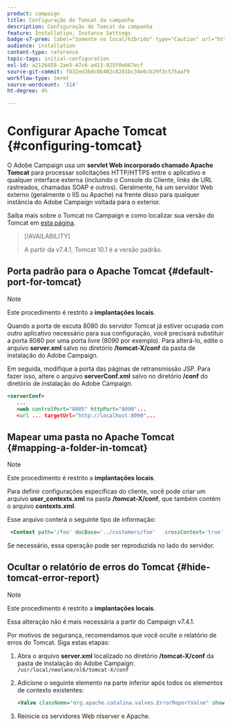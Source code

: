 ```yaml
---
product: campaign
title: Configuração do Tomcat da campanha
description: Configuração do Tomcat da campanha
feature: Installation, Instance Settings
badge-v7-prem: label="Somente no local/híbrido" type="Caution" url="https://experienceleague.adobe.com/docs/campaign-classic/using/installing-campaign-classic/architecture-and-hosting-models/hosting-models-lp/hosting-models.html?lang=pt-BR" tooltip="Aplica-se somente a implantações locais e híbridas"
audience: installation
content-type: reference
topic-tags: initial-configuration
exl-id: a2126458-2ae5-47c6-ad13-925f0e067ecf
source-git-commit: f032ed3bdc0b402c8281bc34e6cb29f3c575aaf9
workflow-type: tm+mt
source-wordcount: '314'
ht-degree: 4%

---
```


# Configurar Apache Tomcat {#configuring-tomcat}

O Adobe Campaign usa um **servlet Web incorporado chamado Apache Tomcat** para processar solicitações HTTP/HTTPS entre o aplicativo e qualquer interface externa (incluindo o Console do Cliente, links de URL rastreados, chamadas SOAP e outros). Geralmente, há um servidor Web externo (geralmente o IIS ou Apache) na frente disso para qualquer instância do Adobe Campaign voltada para o exterior.

Saiba mais sobre o Tomcat no Campaign e como localizar sua versão do Tomcat em [esta página](../../production/using/locate-tomcat-version.md).

>[!AVAILABILITY]
>
> A partir da v7.4.1, Tomcat 10.1 é a versão padrão.
>


## Porta padrão para o Apache Tomcat {#default-port-for-tomcat}


>[!NOTE]
>
>Este procedimento é restrito a **implantações locais**.
>

Quando a porta de escuta 8080 do servidor Tomcat já estiver ocupada com outro aplicativo necessário para sua configuração, você precisará substituir a porta 8080 por uma porta livre (8090 por exemplo). Para alterá-lo, edite o arquivo **server.xml** salvo no diretório **/tomcat-X/conf** da pasta de instalação do Adobe Campaign.

Em seguida, modifique a porta das páginas de retransmissão JSP. Para fazer isso, altere o arquivo **serverConf.xml** salvo no diretório **/conf** do diretório de instalação do Adobe Campaign.

```xml
<serverConf>
   ...
   <web controlPort="8005" httpPort="8090"...
   <url ... targetUrl="http://localhost:8090"...
```

## Mapear uma pasta no Apache Tomcat {#mapping-a-folder-in-tomcat}


>[!NOTE]
>
>Este procedimento é restrito a **implantações locais**.
>

Para definir configurações específicas do cliente, você pode criar um arquivo **user_contexts.xml** na pasta **/tomcat-X/conf**, que também contém o arquivo **contexts.xml**.

Esse arquivo conterá o seguinte tipo de informação:

```xml
 <Context path='/foo' docBase='../customers/foo'   crossContext='true' debug='0' reloadable='true' trusted='false'/>
```

Se necessário, essa operação pode ser reproduzida no lado do servidor.

## Ocultar o relatório de erros do Tomcat {#hide-tomcat-error-report}


>[!NOTE]
>
>Este procedimento é restrito a **implantações locais**.
>
>Essa alteração não é mais necessária a partir do Campaign v7.4.1.
>

Por motivos de segurança, recomendamos que você oculte o relatório de erros do Tomcat. Siga estas etapas:

1. Abra o arquivo **server.xml** localizado no diretório **/tomcat-X/conf** da pasta de instalação do Adobe Campaign: `/usr/local/neolane/nl6/tomcat-X/conf`
1. Adicione o seguinte elemento na parte inferior após todos os elementos de contexto existentes:

   ```xml
   <Valve className="org.apache.catalina.valves.ErrorReportValve" showReport="false" showServerInfo="false"/>
   ```

1. Reinicie os servidores Web nlserver e Apache.
